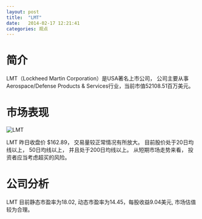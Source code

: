 ```yaml
---
layout: post
title:  "LMT"
date:   2014-02-17 12:21:41
categories: 观点
---
```


# 简介
LMT（Lockheed Martin Corporation）是USA著名上市公司，
公司主要从事Aerospace/Defense Products & Services行业，当前市值52108.51百万美元。

# 市场表现

![LMT](http://finviz.com/chart.ashx?t=LMT&ty=c&ta=1&p=d&s=l)

LMT 昨日收盘价 $162.89，
交易量较正常情况有所放大。
目前股价处于20日均线以上，
50日均线以上，
并且处于200日均线以上。
从短期市场走势来看，
投资者应当考虑超买的风险。

# 公司分析
LMT 目前静态市盈率为18.02, 动态市盈率为14.45，每股收益9.04美元,
市场估值较为合理。
